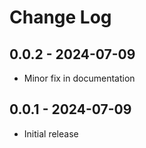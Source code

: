
# Change Log

## 0.0.2 - 2024-07-09

- Minor fix in documentation

## 0.0.1 - 2024-07-09

- Initial release
